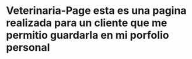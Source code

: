 # Veterinaria-Page esta es una pagina realizada para un cliente que me permitio guardarla en mi porfolio personal 
